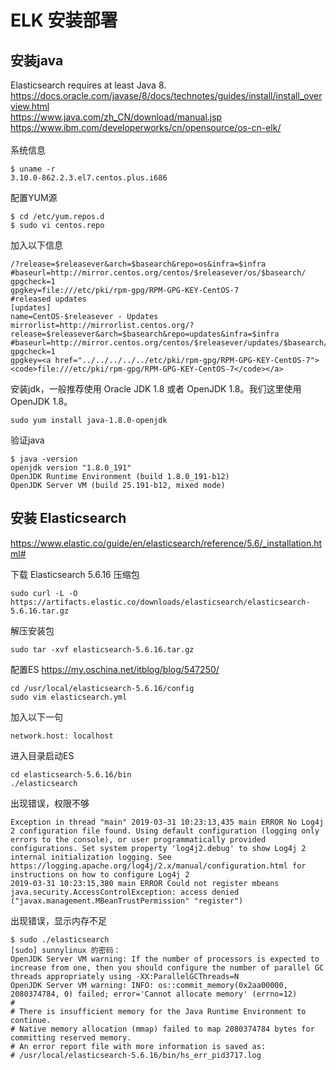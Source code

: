 # ELK 安装部署
## 安装java
Elasticsearch requires at least Java 8. </br>
https://docs.oracle.com/javase/8/docs/technotes/guides/install/install_overview.html </br>
https://www.java.com/zh_CN/download/manual.jsp </br>
https://www.ibm.com/developerworks/cn/opensource/os-cn-elk/ </br>
</br>
系统信息</br>
```
$ uname -r
3.10.0-862.2.3.el7.centos.plus.i686
```
配置YUM源
```
$ cd /etc/yum.repos.d
$ sudo vi centos.repo
```
加入以下信息
```
/?release=$releasever&arch=$basearch&repo=os&infra=$infra
#baseurl=http://mirror.centos.org/centos/$releasever/os/$basearch/
gpgcheck=1
gpgkey=file:///etc/pki/rpm-gpg/RPM-GPG-KEY-CentOS-7
#released updates 
[updates]
name=CentOS-$releasever - Updates
mirrorlist=http://mirrorlist.centos.org/?release=$releasever&arch=$basearch&repo=updates&infra=$infra
#baseurl=http://mirror.centos.org/centos/$releasever/updates/$basearch/
gpgcheck=1
gpgkey=<a href="../../../../../etc/pki/rpm-gpg/RPM-GPG-KEY-CentOS-7"><code>file:///etc/pki/rpm-gpg/RPM-GPG-KEY-CentOS-7</code></a>

```
安装jdk，一般推荐使用 Oracle JDK 1.8 或者 OpenJDK 1.8。我们这里使用 OpenJDK 1.8。
```
sudo yum install java-1.8.0-openjdk
```
验证java
```
$ java -version
openjdk version "1.8.0_191"
OpenJDK Runtime Environment (build 1.8.0_191-b12)
OpenJDK Server VM (build 25.191-b12, mixed mode)
```
## 安装 Elasticsearch
https://www.elastic.co/guide/en/elasticsearch/reference/5.6/_installation.html#

下载  Elasticsearch 5.6.16 压缩包
```
sudo curl -L -O https://artifacts.elastic.co/downloads/elasticsearch/elasticsearch-5.6.16.tar.gz
```
解压安装包
```
sudo tar -xvf elasticsearch-5.6.16.tar.gz
```
配置ES
https://my.oschina.net/itblog/blog/547250/
```
cd /usr/local/elasticsearch-5.6.16/config
sudo vim elasticsearch.yml
```
加入以下一句
```
network.host: localhost
```
进入目录启动ES
```
cd elasticsearch-5.6.16/bin
./elasticsearch
```
出现错误，权限不够
```
Exception in thread "main" 2019-03-31 10:23:13,435 main ERROR No Log4j 2 configuration file found. Using default configuration (logging only errors to the console), or user programmatically provided configurations. Set system property 'log4j2.debug' to show Log4j 2 internal initialization logging. See https://logging.apache.org/log4j/2.x/manual/configuration.html for instructions on how to configure Log4j 2
2019-03-31 10:23:15,380 main ERROR Could not register mbeans java.security.AccessControlException: access denied ("javax.management.MBeanTrustPermission" "register")
```
出现错误，显示内存不足
```
$ sudo ./elasticsearch
[sudo] sunnylinux 的密码：
OpenJDK Server VM warning: If the number of processors is expected to increase from one, then you should configure the number of parallel GC threads appropriately using -XX:ParallelGCThreads=N
OpenJDK Server VM warning: INFO: os::commit_memory(0x2aa00000, 2080374784, 0) failed; error='Cannot allocate memory' (errno=12)
#
# There is insufficient memory for the Java Runtime Environment to continue.
# Native memory allocation (mmap) failed to map 2080374784 bytes for committing reserved memory.
# An error report file with more information is saved as:
# /usr/local/elasticsearch-5.6.16/bin/hs_err_pid3717.log
```



